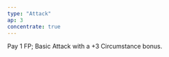 ```yaml
---
type: "Attack"
ap: 3
concentrate: true
---
```


Pay 1 FP; Basic Attack with a +3 Circumstance bonus. 